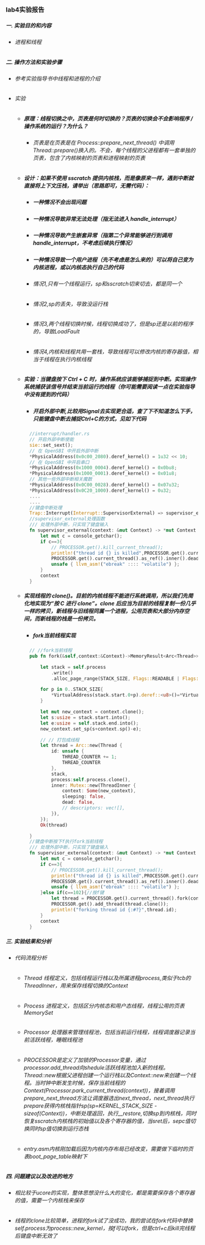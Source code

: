 ### lab4实验报告
 ##### 一. 实验目的和内容
  - ###### 进程和线程
 
 ##### 二. 操作方法和实验步骤
  - ###### 参考实验指导书中线程和进程的介绍
  - ###### 实验
    * ##### 原理：线程切换之中，页表是何时切换的？页表的切换会不会影响程序 / 操作系统的运行？为什么？
      + ###### 页表是在页表是在 Process::prepare_next_thread() 中调用 Thread::prepare()换入的。不会，每个线程的父进程都有一套单独的页表，包含了内核映射的页表和进程映射的页表
    * ##### 设计：如果不使用 sscratch 提供内核栈，而是像原来一样，遇到中断就直接将上下文压栈，请举出（思路即可，无需代码）：
        + #####  一种情况不会出现问题
        + #####  一种情况导致异常无法处理（指无法进入 handle_interrupt）
        + #####  一种情况导致产生嵌套异常（指第二个异常能够进行到调用 handle_interrupt，不考虑后续执行情况）
        + #####  一种情况导致一个用户进程（先不考虑是怎么来的）可以将自己变为内核进程，或以内核态执行自己的代码
      + ###### 情况1,只有一个线程运行，sp和sscratch切来切去，都是同一个
      + ###### 情况2,sp的丢失，导致没运行栈
      + ###### 情况3,两个线程切换时候，线程切换成功了，但是sp还是以前的程序的，导致LoadFault
      + ###### 情况4,内核和线程共用一套栈，导致线程可以修改内核的寄存器值，相当于线程在执行内核线程
    * ##### 实验：当键盘按下 Ctrl + C 时，操作系统应该能够捕捉到中断。实现操作系统捕获该信号并结束当前运行的线程（你可能需要阅读一点在实验指导中没有提到的代码）
      + ##### 开启外部中断,比较用Signal去实现更合适，查了下不知道怎么下手，只能键盘中断去捕捉Ctrl+C的方式，见如下代码
      ```rust
        //interrupt/handler.rs 
        // 开启外部中断使能
        sie::set_sext();
        // 在 OpenSBI 中开启外部中断
        *PhysicalAddress(0x0c00_2080).deref_kernel() = 1u32 << 10;
        // 在 OpenSBI 中开启串口
        *PhysicalAddress(0x1000_0004).deref_kernel() = 0x0bu8;
        *PhysicalAddress(0x1000_0001).deref_kernel() = 0x01u8;
        // 其他一些外部中断相关魔数
        *PhysicalAddress(0x0C00_0028).deref_kernel() = 0x07u32;
        *PhysicalAddress(0x0C20_1000).deref_kernel() = 0u32;
        ....
        ....
        //键盘中断处理
        Trap::Interrupt(Interrupt::SupervisorExternal) => supervisor_external(context)
        //supervisor_external处理函数
        /// 处理外部中断，只实现了键盘输入
        fn supervisor_external(context: &mut Context) -> *mut Context {
            let mut c = console_getchar();
            if c==3{
                // PROCESSOR.get().kill_current_thread();
                println!("thread id {} is killed",PROCESSOR.get().current_thread().id);
                PROCESSOR.get().current_thread().as_ref().inner().dead = true;
                unsafe { llvm_asm!("ebreak" :::: "volatile") };
            }
            context
        }                
      ```
    * ##### 实现线程的 clone()。目前的内核线程不能进行系统调用，所以我们先简化地实现为“按 C 进行 clone”。clone 后应当为目前的线程复制一份几乎一样的拷贝，新线程与旧线程同属一个进程，公用页表和大部分内存空间，而新线程的栈是一份拷贝。
      + ##### fork当前线程实现
      ```rust
        // //fork当前线程
        pub fn fork(&self,context:&Context)->MemoryResult<Arc<Thread>> {

            let stack = self.process
                .write()
                .alloc_page_range(STACK_SIZE, Flags::READABLE | Flags::WRITABLE)?;

            for p in 0..STACK_SIZE{
                *VirtualAddress(stack.start.0+p).deref::<u8>()=*VirtualAddress(self.stack.start.0+p).deref::<u8>()
            }

            let mut new_context = context.clone();
            let s:usize = stack.start.into();
            let e:usize = self.stack.end.into();
            new_context.set_sp(s+context.sp()-e);

            // // 打包成线程
            let thread = Arc::new(Thread {
                id: unsafe {
                    THREAD_COUNTER += 1;
                    THREAD_COUNTER
                },
                stack,
                process:self.process.clone(),
                inner: Mutex::new(ThreadInner {
                    context: Some(new_context),
                    sleeping: false,
                    dead: false,
                    // descriptors: vec![],
                }),
            });
            Ok(thread)

        }
        //键盘中断按下f执行fork当前线程
        /// 处理外部中断，只实现了键盘输入
        fn supervisor_external(context: &mut Context) -> *mut Context {
            let mut c = console_getchar();
            if c==3{
                // PROCESSOR.get().kill_current_thread();
                println!("thread id {} is killed",PROCESSOR.get().current_thread().id);
                PROCESSOR.get().current_thread().as_ref().inner().dead = true;
                unsafe { llvm_asm!("ebreak" :::: "volatile") };
            }else if(c==102){//按f键
                let thread = PROCESSOR.get().current_thread().fork(context).unwrap();
                PROCESSOR.get().add_thread(thread.clone());
                println!("forking thread id {:#?}",thread.id);
            }
            context
        }
      ```

 ##### 三. 实验结果和分析
  - ###### 代码流程分析 
      * ###### Thread 线程定义，包括线程运行栈以及所属进程process,类似于tcb的ThreadInner，用来保存线程切换的Context
      * ###### Process 进程定义，包括区分内核态和用户态线程，线程公用的页表MemorySet
      * ###### Processor 处理器来管理线程池，包括当前运行线程，线程调度器记录当前活跃线程，睡眠线程池
      * ###### PROCESSOR是定义了加锁的Processor变量，通过processor.add_thread向shedule活跃线程池加入新的线程。Thread::new根据父进程创建一个运行栈以及Context::new来创建一个线程。当时钟中断发生时候，保存当前线程的Context(Processor.park_current_thread(context))，接着调用prepare_next_thread方法让调度器选出next_thread，next_thread执行prepare获得内核栈指针sp(sp=KERNEL_STACK_SIZE - sizeof(Context))，中断处理返回，执行__restore,切换sp到内核栈，同时恢复sscratch内核栈的初始值以及各个寄存器的值，当sret后，sepc值切换同时sp值切换到运行态栈
      * ###### entry.asm内核刚加载后因为内核内存布局已经改变，需要做下临时的页表boot_page_table映射下

 ##### 四. 问题建议以及改进的地方
  - ###### 相比较于ucore的实现，整体思想没什么大的变化，都是需要保存各个寄存器的值，需要一个内核栈来保存
  - ###### 线程的clone比较简单，进程的fork试了没成功，我的尝试在fork代码中替换self.process为process::new_kernel，按f可以fork，但是ctrl+c后kill完线程后键盘中断无效了
  <!-- - ###### 实验题目前先不做，先刷一遍整体对代码有理解在刷吧 -->

